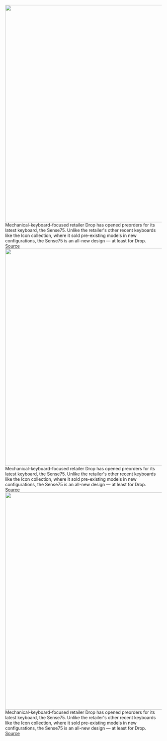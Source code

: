 <img src='https://cdn.vox-cdn.com/thumbor/Mw4jd2DtUZ9YIEYE9nwg617IoRc=/0x0:2500x1667/1200x800/filters:focal(953x635:1353x1035)/cdn.vox-cdn.com/uploads/chorus_image/image/71302303/1404_copy.0.jpg' width='700px' /><br/>
Mechanical-keyboard-focused retailer Drop has opened preorders for its latest keyboard, the Sense75. Unlike the retailer's other recent keyboards like the Icon collection, where it sold pre-existing models in new configurations, the Sense75 is an all-new design — at least for Drop.
<a href='https://www.theverge.com/2022/8/30/23326555/drop-sense75-gasket-mount-75-percent-mechanical-keyboard-volume-knob'> Source <a/><img src='https://cdn.vox-cdn.com/thumbor/Mw4jd2DtUZ9YIEYE9nwg617IoRc=/0x0:2500x1667/1200x800/filters:focal(953x635:1353x1035)/cdn.vox-cdn.com/uploads/chorus_image/image/71302303/1404_copy.0.jpg' width='700px' /><br/>
Mechanical-keyboard-focused retailer Drop has opened preorders for its latest keyboard, the Sense75. Unlike the retailer's other recent keyboards like the Icon collection, where it sold pre-existing models in new configurations, the Sense75 is an all-new design — at least for Drop.
<a href='https://www.theverge.com/2022/8/30/23326555/drop-sense75-gasket-mount-75-percent-mechanical-keyboard-volume-knob'> Source <a/><img src='https://cdn.vox-cdn.com/thumbor/Mw4jd2DtUZ9YIEYE9nwg617IoRc=/0x0:2500x1667/1200x800/filters:focal(953x635:1353x1035)/cdn.vox-cdn.com/uploads/chorus_image/image/71302303/1404_copy.0.jpg' width='700px' /><br/>
Mechanical-keyboard-focused retailer Drop has opened preorders for its latest keyboard, the Sense75. Unlike the retailer's other recent keyboards like the Icon collection, where it sold pre-existing models in new configurations, the Sense75 is an all-new design — at least for Drop.
<a href='https://www.theverge.com/2022/8/30/23326555/drop-sense75-gasket-mount-75-percent-mechanical-keyboard-volume-knob'> Source <a/>